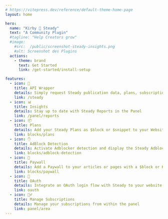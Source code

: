 ```yaml
---
# https://vitepress.dev/reference/default-theme-home-page
layout: home

hero:
  name: "Kirby 🤝 Steady"
  text: "A Community Plugin"
  #tagline: "Help Creators grow"
  #image:
    #src:  /public/screenshot-steady-insights.png
    #alt: Screenshot des Plugins
  actions:
    - theme: brand
      text: Get Started
      link: /get-started/install-setup

features:
  - icon: 🤗
    title: API Wrapper
    details: Simply request Steady publication data, plans, subscriptions and newsletter subscribers in Kirby style
    link: /steady
  - icon: 📊
    title: Insights
    details: Stay up to date with Steady Reports in the Panel
    link: /panel/reports
  - icon: 📦
    title: Plans
    details: Add your Steady Plans as $block or $snippet to your Website
    link: blocks/plans
  - icon: ✋
    title: AdBlock Detection
    details: Activate Adblocker detection and display the Steady Adblock Overlay
    link: blocks/adblock-detection
  - icon: 🧱
    title: Paywall
    details: Add a Paywall to your articles or pages with a $block or KirbyTag
    link: blocks/paywall
  - icon: 🔑
    title: OAuth
    details: Integrate an OAuth login flow with Steady to your website.
    link: oauth
  - icon: 🙋‍♂️
    title: Manage Subscriptions
    details: Manage your subscriptions from within the panel
    link: panel/area
---
```


